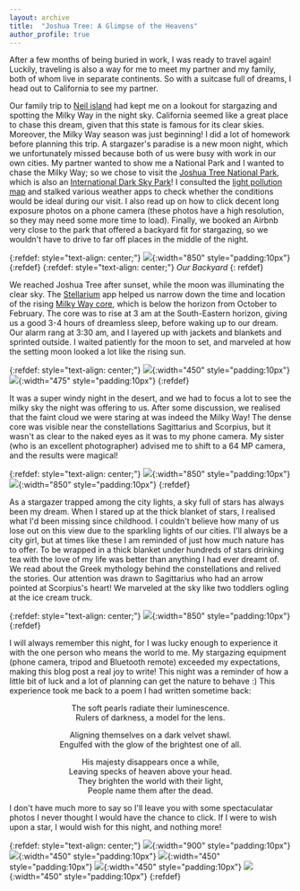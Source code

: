```yaml
---
layout: archive
title:  "Joshua Tree: A Glimpse of the Heavens"
author_profile: true
---
```

After a few months of being buried in work, I was ready to travel again! Luckily, traveling is also a way for me to meet my partner and my family, both of whom live in separate continents. So with a suitcase full of dreams, I head out to California to see my partner.

Our family trip to [Neil island](https://mugdhak30.github.io/Neil-Dreams/) had kept me on a lookout for stargazing and spotting the Milky Way in the night sky. California seemed like a great place to chase this dream, given that this state is famous for its clear skies. Moreover, the Milky Way season was just beginning! I did a lot of homework before planning this trip. A stargazer's paradise is a new moon night, which we unfortunately missed because both of us were busy with work in our own cities. My partner wanted to show me a National Park and I wanted to chase the Milky Way; so we chose to visit the [Joshua Tree National Park](https://www.nps.gov/jotr/index.htm), which is also an [International Dark Sky Park](https://www.darksky.org/our-work/conservation/idsp/parks/)! I consulted the [light pollution map](https://www.lightpollutionmap.info/#zoom=4.00&lat=45.8720&lon=14.5470&state=eyJiYXNlbWFwIjoiTGF5ZXJCaW5nUm9hZCIsIm92ZXJsYXkiOiJ3YV8yMDE1Iiwib3ZlcmxheWNvbG9yIjpmYWxzZSwib3ZlcmxheW9wYWNpdHkiOjYwLCJmZWF0dXJlc29wYWNpdHkiOjg1fQ==) and stalked various weather apps to check whether the conditions would be ideal during our visit. I also read up on how to click decent long exposure photos on a phone camera (these photos have a high resolution, so they may need some more time to load). Finally, we booked an Airbnb very close to the park that offered a backyard fit for stargazing, so we wouldn't have to drive to far off places in the middle of the night. 

{:refdef: style="text-align: center;"}
![](/images/Star11.jpg){:width="850" style="padding:10px"} 
{:refdef}
{:refdef: style="text-align: center;"}
*Our Backyard*
{: refdef}

We reached Joshua Tree after sunset, while the moon was illuminating the clear sky. The [Stellarium](https://stellarium.org/) app helped us narrow down the time and location of the rising [Milky Way core](https://en.wikipedia.org/wiki/Galactic_Center), which is below the horizon from October to February. The core was to rise at 3 am at the South-Eastern horizon, giving us a good 3-4 hours of dreamless sleep, before waking up to our dream. Our alarm rang at 3:30 am, and I layered up with jackets and blankets and sprinted outside. I waited patiently for the moon to set, and marveled at how the setting moon looked a lot like the rising sun.

{:refdef: style="text-align: center;"}
![](/images/Star1.jpg){:width="450" style="padding:10px"}
![](/images/Star6.jpg){:width="475" style="padding:10px"}
{:refdef}

It was a super windy night in the desert, and we had to focus a lot to see the milky sky the night was offering to us. After some discussion, we realised that the faint cloud we were staring at was indeed the Milky Way! The dense core was visible near the constellations Sagittarius and Scorpius, but it wasn't as clear to the naked eyes as it was to my phone camera. My sister (who is an excellent photographer) advised me to shift to a 64 MP camera, and the results were magical!

{:refdef: style="text-align: center;"}
![](/images/Star5.jpg){:width="850" style="padding:10px"} 
![](/images/Star8.jpg){:width="850" style="padding:10px"}
{:refdef}

As a stargazer trapped among the city lights, a sky full of stars has always been my dream. When I stared up at the thick blanket of stars, I realised what I'd been missing since childhood. I couldn't believe how many of us lose out on this view due to the sparkling lights of our cities. I'll always be a city girl, but at times like these I am reminded of just how much nature has to offer. To be wrapped in a thick blanket under hundreds of stars drinking tea with the love of my life was better than anything I had ever dreamt of. We read about the Greek mythology behind the constellations and relived the stories. Our attention was drawn to Sagittarius who had an arrow pointed at Scorpius's heart! We marveled at the sky like two toddlers ogling at the ice cream truck.

{:refdef: style="text-align: center;"}
![](/images/Star2.jpg){:width="850" style="padding:10px"} 
{:refdef}

I will always remember this night, for I was lucky enough to experience it with the one person who means the world to me. My stargazing equipment (phone camera, tripod and Bluetooth remote) exceeded my expectations, making this blog post a real joy to write! This night was a reminder of how a little bit of luck and a lot of planning can get the nature to behave :) This experience took me back to a poem I had written sometime back:

<p align="center">
The soft pearls radiate their luminescence. <br/>
Rulers of darkness, a model for the lens.
</p>

<p align="center">
Aligning themselves on a dark velvet shawl. <br/>
Engulfed with the glow of the brightest one of all.
<br/>
</p>

<p align="center">
His majesty disappears once a while, <br/>
Leaving specks of heaven above your head. <br/>
They brighten the world with their light, <br/>
People name them after the dead. <br/>
</p>

I don't have much more to say so I'll leave you with some spectaculatar photos I never thought I would have the chance to click. If I were to wish upon a star, I would wish for this night, and nothing more!

{:refdef: style="text-align: center;"}
![](/images/Star3.jpg){:width="900" style="padding:10px"}
![](/images/Star10.jpg){:width="450" style="padding:10px"} 
![](/images/Star7.jpg){:width="450" style="padding:10px"} 
![](/images/Star9.jpg){:width="450" style="padding:10px"} 
![](/images/Star4.jpg){:width="450" style="padding:10px"} 
{:refdef}
